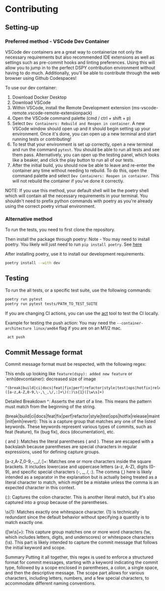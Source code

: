 # Contributing

## Setting-up

### Preferred method - VSCode Dev Container

VSCode dev containers are a great way to containerize not only the necessary requirements but also recommended IDE extensions as well as settings such as pre-commit hooks and linting preferences. Using this will allow you to jump in to the perfect DSPY contribution environment without having to do much. Additionally, you'll be able to contribute through the web browser using Github Codespaces!

To use our dev container:

1. Download Docker Desktop
2. Download VSCode
3. Within VSCode, install the Remote Development extension (ms-vscode-remote.vscode-remote-extensionpack)
4. Open the VSCode command palette (cmd / ctrl + shift + p)
5. Select `Dev Containers: Rebuild and Reopen in container`. A new VSCode window should open up and it should begin setting up your environment. Once it's done, you can open up a new terminal and start running tests or contributing!
6. To test that your environment is set up correctly, open a new terminal and run the command `pytest`. You should be able to run all tests and see them pass. Alternatively, you can open up the testing panel, which looks like a beaker, and click the play button to run all of our tests.
7. After the initial build, you should now be able to leave and re-enter the container any time without needing to rebuild. To do this, open the command palette and select `Dev Containers: Reopen in container`. This will not rebuild the container if you've done it correctly.

NOTE: If you use this method, your default shell will be the poetry shell which will contain all the necessary requirements in your terminal. You shouldn't need to prefix python commands with poetry as you're already using the correct poetry virtual environment.

### Alternative method

To run the tests, you need to first clone the repository.

Then install the package through poetry:
Note - You may need to install poetry. You likely will just need to run `pip install poetry`. See [here](https://python-poetry.org/docs/#installing-with-the-official-installer)

After installing poetry, use it to install our development requirements.

```bash
poetry install --with dev
```

## Testing

To run the all tests, or a specific test suite, use the following commands:

```bash
poetry run pytest
poetry run pytest tests/PATH_TO_TEST_SUITE
```

If you are changing CI actions, you can use the [act](https://nektosact.com/introduction.html) tool to test the CI locally.

Example for testing the push action:
You may need the `--container-architecture linux/amd64` flag if you are on an M1/2 mac.

```bash
 act push
```

## Commit Message format

Commit message format must be respected, with the following regex:

This ends up looking like `feature(dspy): added new feature` or `enh(devcontainer): decreased size of image

```
^(break|build|ci|docs|feat|fix|perf|refactor|style|test|ops|hotfix|release|maint|init|enh|revert)\([a-z,A-Z,0-9,\-,\_,\/,:]+\)(:)\s{1}([\w\s]+)
```

Detailed Breakdown
^: Asserts the start of a line. This means the pattern must match from the beginning of the string.

(break|build|ci|docs|feat|fix|perf|refactor|style|test|ops|hotfix|release|maint|init|enh|revert): This is a capture group that matches any one of the listed keywords. These keywords represent various types of commits, such as feat (feature), fix (bug fix), docs (documentation), etc.

\( and \): Matches the literal parentheses ( and ). These are escaped with a backslash because parentheses are special characters in regular expressions, used for defining capture groups.

[a-z,A-Z,0-9,\-,\_,\/,:]+: Matches one or more characters inside the square brackets. It includes lowercase and uppercase letters (a-z, A-Z), digits (0-9), and specific special characters (-, \_, /, :). The comma (,) here is likely intended as a separator in the explanation but is actually being treated as a literal character to match, which might be a mistake unless the comma is an expected character in this context.

(:): Captures the colon character. This is another literal match, but it's also captured into a group because of the parentheses.

\s{1}: Matches exactly one whitespace character. {1} is technically redundant since the default behavior without specifying a quantity is to match exactly one.

([\w\s]+): This capture group matches one or more word characters (\w, which includes letters, digits, and underscores) or whitespace characters (\s). This part is likely intended to capture the commit message that follows the initial keyword and scope.

Summary
Putting it all together, this regex is used to enforce a structured format for commit messages, starting with a keyword indicating the commit type, followed by a scope enclosed in parentheses, a colon, a single space, and then the descriptive message. The scope part allows for various characters, including letters, numbers, and a few special characters, to accommodate different naming conventions.

